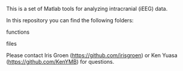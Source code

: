 This is a set of Matlab tools for analyzing intracranial (iEEG) data. 

In this repository you can find the following folders:

functions

files

Please contact Iris Groen (https://github.com/irisgroen) or Ken Yuasa (https://github.com/KenYMB) for questions.

